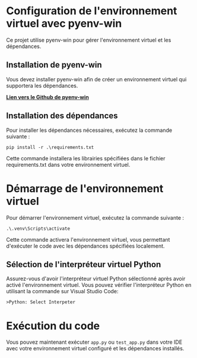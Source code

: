 # **Configuration de l'environnement virtuel avec pyenv-win**

Ce projet utilise pyenv-win pour gérer l'environnement virtuel et les dépendances.
## Installation de pyenv-win
Vous devez installer pyenv-win afin de créer un environnement virtuel qui supportera les dépendances.

[**Lien vers le Github de pyenv-win**](https://github.com/pyenv-win/pyenv-win)
## Installation des dépendances

Pour installer les dépendances nécessaires, exécutez la commande suivante :

`pip install -r .\requirements.txt`

Cette commande installera les librairies spécifiées dans le fichier requirements.txt dans votre environnement virtuel.

# **Démarrage de l'environnement virtuel**
Pour démarrer l'environnement virtuel, exécutez la commande suivante :

`.\.venv\Scripts\activate`

Cette commande activera l'environnement virtuel, vous permettant d'exécuter le code avec les dépendances spécifiées localement.

## Sélection de l'interpréteur virtuel Python
Assurez-vous d'avoir l'interpréteur virtuel Python sélectionné après avoir activé l'environnement virtuel. Vous pouvez vérifier l'interpréteur Python en utilisant la commande sur Visual Studio Code:

`>Python: Select Interpeter`

# **Exécution du code**
Vous pouvez maintenant exécuter `app.py` ou `test_app.py` dans votre IDE avec votre environnement virtuel configuré et les dépendances installés.
